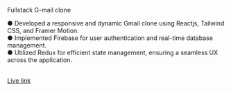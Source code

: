 Fullstack G-mail clone

 ● Developed a responsive and dynamic Gmail clone using Reactjs, Tailwind CSS, and Framer Motion.<br>
 ● Implemented Firebase for user authentication and real-time database management.<br>
 ● Utilized Redux for efficient state management, ensuring a seamless UX across the application.<br> <br>

 <a href="https://fullstack-g-mail-15.web.app">Live link</a>
